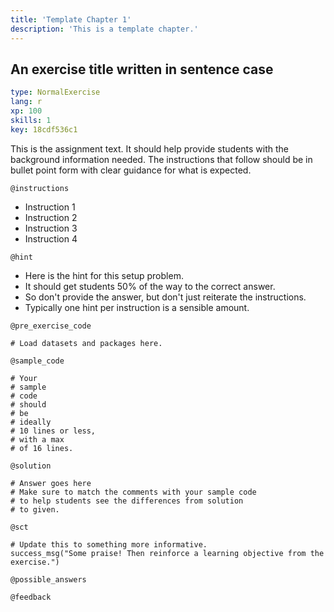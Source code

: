 ```yaml
---
title: 'Template Chapter 1'
description: 'This is a template chapter.'
---
```


## An exercise title written in sentence case

```yaml
type: NormalExercise 
lang: r
xp: 100 
skills: 1
key: 18cdf536c1   
```


This is the assignment text. It should help provide students with the background information needed.
The instructions that follow should be in bullet point form with clear guidance for what is expected.


`@instructions`
- Instruction 1
- Instruction 2
- Instruction 3
- Instruction 4

`@hint`
- Here is the hint for this setup problem. 
- It should get students 50% of the way to the correct answer.
- So don't provide the answer, but don't just reiterate the instructions.
- Typically one hint per instruction is a sensible amount.

`@pre_exercise_code`

```{r}
# Load datasets and packages here.
```


`@sample_code`

```{r}
# Your
# sample
# code
# should
# be
# ideally
# 10 lines or less,
# with a max
# of 16 lines.
```


`@solution`

```{r}
# Answer goes here
# Make sure to match the comments with your sample code
# to help students see the differences from solution
# to given.
```


`@sct`

```{r}
# Update this to something more informative.
success_msg("Some praise! Then reinforce a learning objective from the exercise.")
```


`@possible_answers`


`@feedback`

